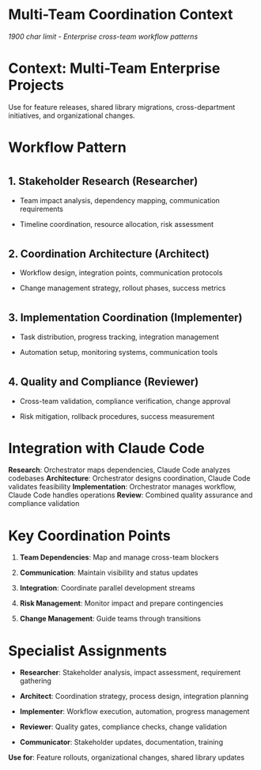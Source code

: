 

# Multi-Team Coordination Context

*1900 char limit - Enterprise cross-team workflow patterns*

#

# Context: Multi-Team Enterprise Projects

Use for feature releases, shared library migrations, cross-department initiatives, and organizational changes.

#

# Workflow Pattern

#

## 1. Stakeholder Research (Researcher)

- Team impact analysis, dependency mapping, communication requirements

- Timeline coordination, resource allocation, risk assessment

#

## 2. Coordination Architecture (Architect)

- Workflow design, integration points, communication protocols

- Change management strategy, rollout phases, success metrics

#

## 3. Implementation Coordination (Implementer)

- Task distribution, progress tracking, integration management

- Automation setup, monitoring systems, communication tools

#

## 4. Quality and Compliance (Reviewer)

- Cross-team validation, compliance verification, change approval

- Risk mitigation, rollback procedures, success measurement

#

# Integration with Claude Code

**Research**: Orchestrator maps dependencies, Claude Code analyzes codebases
**Architecture**: Orchestrator designs coordination, Claude Code validates feasibility
**Implementation**: Orchestrator manages workflow, Claude Code handles operations
**Review**: Combined quality assurance and compliance validation

#

# Key Coordination Points

1. **Team Dependencies**: Map and manage cross-team blockers

2. **Communication**: Maintain visibility and status updates

3. **Integration**: Coordinate parallel development streams

4. **Risk Management**: Monitor impact and prepare contingencies

5. **Change Management**: Guide teams through transitions

#

# Specialist Assignments

- **Researcher**: Stakeholder analysis, impact assessment, requirement gathering

- **Architect**: Coordination strategy, process design, integration planning

- **Implementer**: Workflow execution, automation, progress management

- **Reviewer**: Quality gates, compliance checks, change validation

- **Communicator**: Stakeholder updates, documentation, training

**Use for**: Feature rollouts, organizational changes, shared library updates
